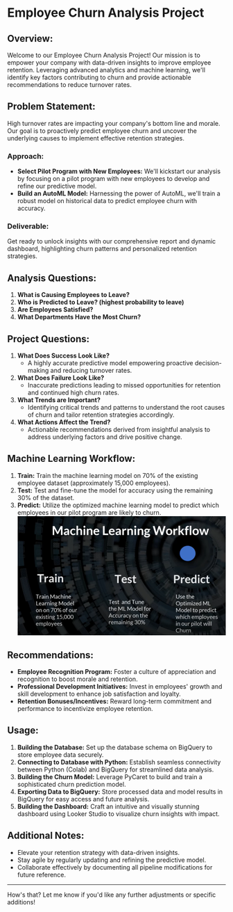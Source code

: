 # Employee Churn Analysis Project

## Overview:
Welcome to our Employee Churn Analysis Project! Our mission is to empower your company with data-driven insights to improve employee retention. Leveraging advanced analytics and machine learning, we'll identify key factors contributing to churn and provide actionable recommendations to reduce turnover rates.

## Problem Statement:
High turnover rates are impacting your company's bottom line and morale. Our goal is to proactively predict employee churn and uncover the underlying causes to implement effective retention strategies.

### Approach:
- **Select Pilot Program with New Employees:** We'll kickstart our analysis by focusing on a pilot program with new employees to develop and refine our predictive model.
- **Build an AutoML Model:** Harnessing the power of AutoML, we'll train a robust model on historical data to predict employee churn with accuracy.

### Deliverable:
Get ready to unlock insights with our comprehensive report and dynamic dashboard, highlighting churn patterns and personalized retention strategies.

## Analysis Questions:
1. **What is Causing Employees to Leave?**
2. **Who is Predicted to Leave? (highest probability to leave)**
3. **Are Employees Satisfied?**
4. **What Departments Have the Most Churn?**

## Project Questions:
1. **What Does Success Look Like?**
   - A highly accurate predictive model empowering proactive decision-making and reducing turnover rates.
2. **What Does Failure Look Like?**
   - Inaccurate predictions leading to missed opportunities for retention and continued high churn rates.
3. **What Trends are Important?**
   - Identifying critical trends and patterns to understand the root causes of churn and tailor retention strategies accordingly.
4. **What Actions Affect the Trend?**
   - Actionable recommendations derived from insightful analysis to address underlying factors and drive positive change.

## Machine Learning Workflow:
1. **Train:** Train the machine learning model on 70% of the existing employee dataset (approximately 15,000 employees).
2. **Test:** Test and fine-tune the model for accuracy using the remaining 30% of the dataset.
3. **Predict:** Utilize the optimized machine learning model to predict which employees in our pilot program are likely to churn.
![Machine Learning Work-Flow](https://github.com/AbhishekKumar0313/Churn-Data-Analysis/blob/main/Screenshot%202024-05-12%20172317.png)
## Recommendations:
- **Employee Recognition Program:** Foster a culture of appreciation and recognition to boost morale and retention.
- **Professional Development Initiatives:** Invest in employees' growth and skill development to enhance job satisfaction and loyalty.
- **Retention Bonuses/Incentives:** Reward long-term commitment and performance to incentivize employee retention.

## Usage:
1. **Building the Database:** Set up the database schema on BigQuery to store employee data securely.
2. **Connecting to Database with Python:** Establish seamless connectivity between Python (Colab) and BigQuery for streamlined data analysis.
3. **Building the Churn Model:** Leverage PyCaret to build and train a sophisticated churn prediction model.
4. **Exporting Data to BigQuery:** Store processed data and model results in BigQuery for easy access and future analysis.
5. **Building the Dashboard:** Craft an intuitive and visually stunning dashboard using Looker Studio to visualize churn insights with impact.

## Additional Notes:
- Elevate your retention strategy with data-driven insights.
- Stay agile by regularly updating and refining the predictive model.
- Collaborate effectively by documenting all pipeline modifications for future reference.

---

How's that? Let me know if you'd like any further adjustments or specific additions!
